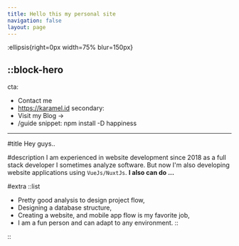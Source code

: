 ```yaml
---
title: Hello this my personal site
navigation: false
layout: page
---
```


:ellipsis{right=0px width=75% blur=150px}

::block-hero
---
cta:
  - Contact me
  - https://karamel.id
secondary:
  - Visit my Blog →
  - /guide
snippet: npm install -D happiness
---

#title
Hey guys..

#description
I am experienced in website development since 2018 as a full stack developer I sometimes analyze software. 
But now I'm also developing website applications using `VueJs/NuxtJs`. 
**I also can do ...**

#extra
  ::list
  - Pretty good analysis to design project flow,
  - Designing a database structure,
  - Creating a website, and mobile app flow is my favorite job,
  - I am a fun person and can adapt to any environment.
  ::

::
